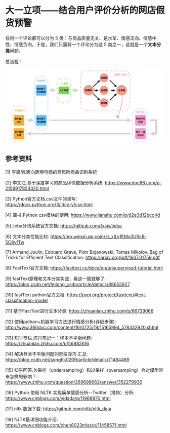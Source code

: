 # 大一立项——结合用户评价分析的网店假货预警

任何一个评论都可以分为 5 类：与商品质量无关、是水军、情感正向、情感中性、情感负向。于是，我们只需将一个评论分为这 5 类之一，这就是一个**文本分类**问题。

总流程：

![总流程](https://github.com/xyfJASON/Comment-Analysis/blob/master/img/%E6%80%BB%E6%B5%81%E7%A8%8B.png)



## 参考资料

[1] 李嘉明.面向跨境电商的高风险商品识别系统

[2] 李文江.基于深度学习的商品评价数据分析系统: https://www.doc88.com/p-2159917854320.html

[3] Python官方文档.csv文件的读写: https://docs.python.org/3/library/csv.html

[4] 简书.Python csv模块的使用: https://www.jianshu.com/p/d2e3d12bcc4d

[5] jieba分词系统官方文档: https://github.com/fxsjy/jieba

[6] 文本分类性能比较: https://mp.weixin.qq.com/s/_xILvfEMx3URcB-5C8vfTw

[7] Armand Joulin, Edouard Grave, Piotr Bojanowski, Tomas Mikolov. Bag of Tricks for Efficient Text Classification:  https://arxiv.org/pdf/1607.01759.pdf

[8] FastText官方文档: https://fasttext.cc/docs/en/unsupervised-tutorial.html

[9] fastText原理和文本分类实战，看这一篇就够了: https://blog.csdn.net/feilong_csdn/article/details/88655927

[10] fastText python官方文档: https://pypi.org/project/fasttext/#text-classification-model

[11] 基于FastText进行文本分类: https://zhuanlan.zhihu.com/p/66739066

[12] 使用python+机器学习方法进行情感分析(详细步骤): http://www.360doc.com/content/16/0725/19/15165994_578332920.shtml

[13] 知乎专栏.炼丹笔记一：样本不平衡问题: https://zhuanlan.zhihu.com/p/56882616

[14] 解决样本不平衡问题的奇技淫巧 汇总: https://blog.csdn.net/songhk0209/article/details/71484469

[15] 知乎回答.欠采样（undersampling）和过采样（oversampling）会对模型带来怎样的影响？: https://www.zhihu.com/question/269698662/answer/352279936

[16] Python 使用 NLTK 实现简单情感分析--Twitter（推特）分析: https://www.cnblogs.com/yidada/p/11868870.html

[17] nltk 数据下载: https://github.com/nltk/nltk_data

[18] NLTK最详细功能介绍: https://www.cnblogs.com/chen8023miss/p/11458571.html

